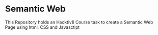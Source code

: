 # Semantic Web

This Repository holds an Hacktiv8 Course task to create a Semantic Web Page using html, CSS and Javasctipt

